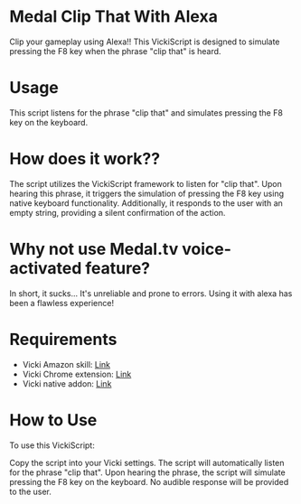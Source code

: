 # Medal Clip That With Alexa
Clip your gameplay using Alexa!!
This VickiScript is designed to simulate pressing the F8 key when the phrase "clip that" is heard.
# Usage
This script listens for the phrase "clip that" and simulates pressing the F8 key on the keyboard.

# How does it work??
The script utilizes the VickiScript framework to listen for "clip that". Upon hearing this phrase, it triggers the simulation of pressing the F8 key using native keyboard functionality. Additionally, it responds to the user with an empty string, providing a silent confirmation of the action.

# Why not use Medal.tv voice-activated feature?
In short, it sucks... It's unreliable and prone to errors. Using it with alexa has been a flawless experience!

# Requirements
- Vicki Amazon skill: [Link](https://www.amazon.com/dp/B07C6HSNRF/)
- Vicki Chrome extension: [Link](https://chromewebstore.google.com/detail/vicki/jpailehnpmjbaolepjhmfcoelefljcln)
- Vicki native addon: [Link](https://s3.amazonaws.com/heyvicki-public/vicki-native-addon.exe)

# How to Use
To use this VickiScript:

Copy the script into your Vicki settings.
The script will automatically listen for the phrase "clip that".
Upon hearing the phrase, the script will simulate pressing the F8 key on the keyboard.
No audible response will be provided to the user.
